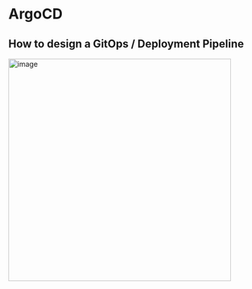 # ArgoCD

## How to design a GitOps / Deployment Pipeline

<img width="442" alt="image" src="https://github.com/SHALINI-2000-416/ArgoCD/assets/77200159/2ef6fafe-2fd1-4472-8553-a341976d3062">
